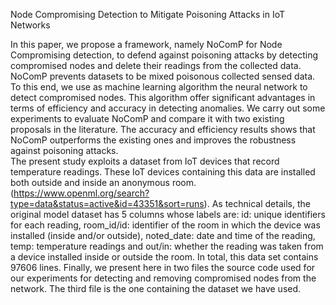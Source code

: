 Node Compromising Detection to Mitigate Poisoning Attacks in IoT Networks
 
In this paper, we propose a framework, namely NoComP for Node Compromising detection, to defend against poisoning attacks by detecting compromised nodes and delete their readings from the collected data. NoComP prevents datasets to be mixed poisonous collected sensed data. To this end, we use as machine learning algorithm the neural network to detect compromised nodes. This algorithm offer significant advantages in terms of efficiency and accuracy in detecting anomalies. We carry out some experiments to evaluate NoComP and compare it with two existing proposals in the literature. The accuracy and efficiency results shows that NoComP outperforms the existing ones and improves the robustness against poisoning attacks.  
The present study exploits a dataset from IoT devices that record temperature readings. These IoT devices containing this data are installed both outside and inside an anonymous room. (https://www.openml.org/search?type=data&status=active&id=43351&sort=runs). As technical details, the original model dataset has 5 columns whose labels are: id: unique identifiers for each reading, room\_id/id: identifier of the room in which the device was installed (inside and/or outside), noted\_date: date and time of the reading, temp: temperature readings and out/in: whether the reading was taken from a device installed inside or outside the room. In total, this data set contains 97606 lines. 
Finally, we present here in two files the source code used for our experiments for detecting and removing compromised nodes from the network. The third file is the one containing the dataset we have used.
